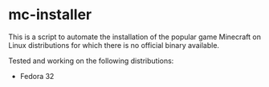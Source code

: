# mc-installer

This is a script to automate the installation of the popular game Minecraft on Linux distributions for which there is no official binary available.

Tested and working on the following distributions:
<ul>
<li>Fedora 32</li
</ul>
